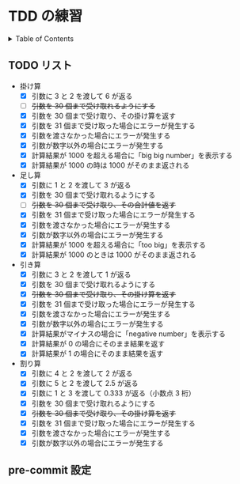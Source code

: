 # TDD の練習

<!-- START doctoc generated TOC please keep comment here to allow auto update -->
<!-- DON'T EDIT THIS SECTION, INSTEAD RE-RUN doctoc TO UPDATE -->
<details>
<summary>Table of Contents</summary>

- [TODO リスト](#todo-%E3%83%AA%E3%82%B9%E3%83%88)
- [pre-commit 設定](#pre-commit-%E8%A8%AD%E5%AE%9A)

</details>
<!-- END doctoc generated TOC please keep comment here to allow auto update -->

## TODO リスト

- 掛け算
  - [x] 引数に 3 と 2 を渡して 6 が返る
  - [ ] ~~引数を 30 個まで受け取れるようにする~~
  - [x] 引数を 30 個まで受け取り、その掛け算を返す
  - [x] 引数を 31 個まで受け取った場合にエラーが発生する
  - [x] 引数を渡さなかった場合にエラーが発生する
  - [x] 引数が数字以外の場合にエラーが発生する
  - [x] 計算結果が 1000 を超える場合に「big big number」を表示する
  - [x] 計算結果が 1000 の時は 1000 がそのまま返される
- 足し算
  - [x] 引数に 1 と 2 を渡して 3 が返る
  - [x] 引数を 30 個まで受け取れるようにする
  - [ ] ~~引数を 30 個まで受け取り、その合計値を返す~~
  - [x] 引数を 31 個まで受け取った場合にエラーが発生する
  - [x] 引数を渡さなかった場合にエラーが発生する
  - [x] 引数が数字以外の場合にエラーが発生する
  - [x] 計算結果が 1000 を超える場合に「too big」を表示する
  - [x] 計算結果が 1000 のときは 1000 がそのまま返される
- 引き算
  - [x] 引数に 3 と 2 を渡して 1 が返る
  - [x] 引数を 30 個まで受け取れるようにする
  - [x] ~~引数を 30 個まで受け取り、その掛け算を返す~~
  - [x] 引数を 31 個まで受け取った場合にエラーが発生する
  - [x] 引数を渡さなかった場合にエラーが発生する
  - [x] 引数が数字以外の場合にエラーが発生する
  - [x] 計算結果がマイナスの場合に「negative number」を表示する
  - [x] 計算結果が 0 の場合にそのまま結果を返す
  - [x] 計算結果が 1 の場合にそのまま結果を返す
- 割り算
  - [x] 引数に 4 と 2 を渡して 2 が返る
  - [x] 引数に 5 と 2 を渡して 2.5 が返る
  - [x] 引数に 1 と 3 を渡して 0.333 が返る（小数点 3 桁）
  - [x] 引数を 30 個まで受け取れるようにする
  - [x] ~~引数を 30 個まで受け取り、その掛け算を返す~~
  - [x] 引数を 31 個まで受け取った場合にエラーが発生する
  - [x] 引数を渡さなかった場合にエラーが発生する
  - [x] 引数が数字以外の場合にエラーが発生する

## pre-commit 設定
